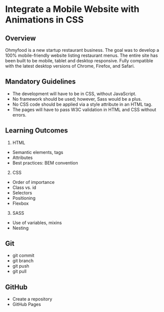 # Integrate a Mobile Website with Animations in CSS

## Overview

Ohmyfood is a new startup restaurant business. The goal was to develop a 100% mobile-friendly website listing restaurant menus.
The entire site has been built to be mobile, tablet and desktop responsive. Fully compatible with the latest desktop versions of Chrome,
Firefox, and Safari.

## Mandatory Guidelines

* The development will have to be in CSS, without JavaScript.
* No framework should be used; however, Sass would be a plus.
* No CSS code should be applied via a style attribute in an HTML tag.
* The pages will have to pass W3C validation in HTML and CSS without errors.


## Learning Outcomes 

1. HTML
* Semantic elements, tags
* Attributes
* Best practices: BEM convention

2. CSS 
* Order of importance
* Class vs. id
* Selectors
* Positioning
* Flexbox

3. SASS
* Use of variables, mixins
* Nesting

## Git
* git commit
* git branch
* git push
* git pull

## GitHub
* Create a repository
* GitHub Pages








